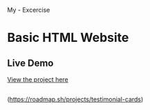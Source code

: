 My - Excercise

# Basic HTML Website

## Live Demo

[View the project here](https://indrasetiawn.github.io/testimonials/)

##

(https://roadmap.sh/projects/testimonial-cards)
